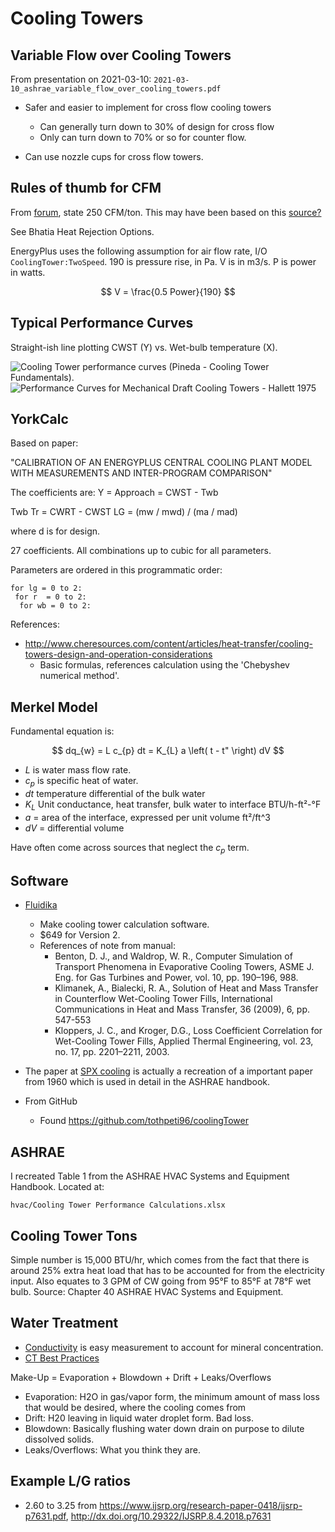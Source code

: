 # Cooling Towers

## Variable Flow over Cooling Towers

From presentation on 2021-03-10: `2021-03-10_ashrae_variable_flow_over_cooling_towers.pdf`

- Safer and easier to implement for cross flow cooling towers
  - Can generally turn down to 30% of design for cross flow
  - Only can turn down to 70% or so for counter flow.

- Can use nozzle cups for cross flow towers.

## Rules of thumb for CFM

From [forum](http://www.refrigeration-engineer.com/forums/showthread.php?46112-Cooling-Tower-CFM-Per-Ton), state 250 CFM/ton.
This may have been based on this [source?](https://www.cedengineering.com/userfiles/Heat%20Rejection%20Options%20R1.pdf)

See Bhatia Heat Rejection Options.

EnergyPlus uses the following assumption for air flow rate, I/O `CoolingTower:TwoSpeed`.
190 is pressure rise, in Pa. V is in m3/s. P is power in watts.

$$
V = \frac{0.5 Power}{190}
$$


## Typical Performance Curves

Straight-ish line plotting CWST (Y) vs. Wet-bulb temperature (X).

![Cooling Tower performance curves (Pineda - Cooling Tower Fundamentals).](img/Cooling_Tower_Performance_Curve_Two_Speed.png)
![Performance Curves for Mechanical Draft Cooling Towers - Hallett 1975](img/Cooling_Tower_Performance2.png)


## YorkCalc

Based on paper:

"CALIBRATION OF AN ENERGYPLUS CENTRAL COOLING PLANT MODEL WITH MEASUREMENTS AND INTER-PROGRAM COMPARISON"

The coefficients are:
Y = Approach = CWST - Twb

Twb
Tr = CWRT - CWST
LG = (mw / mwd) / (ma / mad)

where d is for design.

27 coefficients. All combinations up to cubic for all parameters.

Parameters are ordered in this programmatic order:

```
for lg = 0 to 2:
 for r  = 0 to 2:
  for wb = 0 to 2:
```

References:

- <http://www.cheresources.com/content/articles/heat-transfer/cooling-towers-design-and-operation-considerations>
  - Basic formulas, references calculation using the 'Chebyshev numerical method'.

## Merkel Model

Fundamental equation is:

$$
dq_{w} = L c_{p} dt = K_{L} a \left( t - t" \right) dV
$$

 - $L$ is water mass flow rate.
 - $c_{p}$ is specific heat of water.
 - $dt$ temperature differential of the bulk water
 - $K_{L}$ Unit conductance, heat transfer, bulk water to interface BTU/h-ft²-°F
 - $a$ = area of the interface, expressed per unit volume ft²/ft^3
 - $dV$ = differential volume


Have often come across sources that neglect the $c_{p}$ term.


## Software

- [Fluidika](https://www.fluidika.com/)
  - Make cooling tower calculation software.
  - $649 for Version 2.
  - References of note from manual:
    -  Benton, D. J., and Waldrop, W. R., Computer Simulation of Transport Phenomena in Evaporative Cooling
       Towers, ASME J. Eng. for Gas Turbines and Power, vol. 10, pp. 190–196, 988.
    -  Klimanek, A., Bialecki, R. A., Solution of Heat and Mass Transfer in Counterflow Wet-Cooling Tower Fills,
       International Communications in Heat and Mass Transfer, 36 (2009), 6, pp. 547-553
    -  Kloppers, J. C., and Kroger, D.G., Loss Coefficient Correlation for Wet-Cooling Tower Fills, Applied Thermal Engineering, vol. 23, no. 17, pp. 2201–2211, 2003.

- The paper at [SPX cooling](http://spxcooling.com/wp-content/uploads/TB-R61P13.pdf) is actually a recreation of a important paper from 1960 which is used in detail in the ASHRAE handbook.

- From GitHub
  - Found <https://github.com/tothpeti96/coolingTower>

## ASHRAE

I recreated Table 1 from the ASHRAE HVAC Systems and Equipment Handbook. Located at:

`hvac/Cooling Tower Performance Calculations.xlsx`

## Cooling Tower Tons

Simple number is 15,000 BTU/hr, which comes from the fact that there is around 25% extra heat load that has to be accounted for from the electricity input.
Also equates to 3 GPM of CW going from 95°F to 85°F at 78°F wet bulb.
Source: Chapter 40 ASHRAE HVAC Systems and Equipment.

## Water Treatment

- [Conductivity][Sensorex] is easy measurement to account for mineral concentration.
- [CT Best Practices][EERE]

Make-Up = Evaporation + Blowdown + Drift + Leaks/Overflows

 - Evaporation: H2O in gas/vapor form, the minimum amount of mass loss that would be desired, where the cooling comes from
 - Drift: H20 leaving in liquid water droplet form. Bad loss.
 - Blowdown: Basically flushing water down drain on purpose to dilute dissolved solids.
 - Leaks/Overflows: What you think they are.

## Example L/G ratios

- 2.60 to 3.25 from <https://www.ijsrp.org/research-paper-0418/ijsrp-p7631.pdf>, <http://dx.doi.org/10.29322/IJSRP.8.4.2018.p7631>


[Sensorex]: https://sensorex.com/2022/05/16/effects-high-conductivity-cooling-tower-water/
[EERE]: https://www.energy.gov/eere/femp/best-management-practice-10-cooling-tower-management
